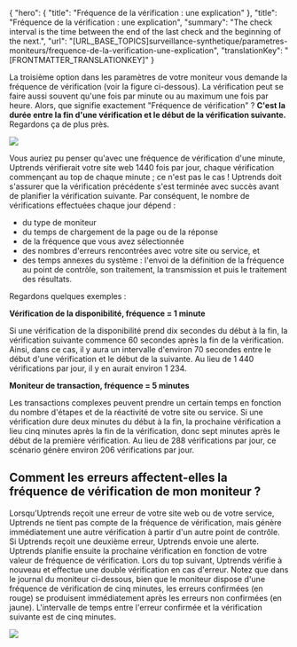 {
  "hero": {
    "title": "Fréquence de la vérification : une explication"
  },
  "title": "Fréquence de la vérification : une explication",
  "summary": "The check interval is the time between the end of the last check and the beginning of the next.",
  "url": "[URL_BASE_TOPICS]surveillance-synthetique/parametres-moniteurs/frequence-de-la-verification-une-explication",
  "translationKey": "[FRONTMATTER_TRANSLATIONKEY]"
}

La troisième option dans les paramètres de votre moniteur vous demande la fréquence de vérification (voir la figure ci-dessous). La vérification peut se faire aussi souvent qu'une fois par minute ou au maximum une fois par heure. Alors, que signifie exactement "Fréquence de vérification" ? **C'est la durée entre la fin d'une vérification et le début de la vérification suivante.** Regardons ça de plus près.

![]([LINK_URL_1])

Vous auriez pu penser qu'avec une fréquence de vérification d'une minute, Uptrends vérifierait votre site web 1440 fois par jour, chaque vérification commençant au top de chaque minute ; ce n'est pas le cas ! Uptrends doit s'assurer que la vérification précédente s'est terminée avec succès avant de planifier la vérification suivante. Par conséquent, le nombre de vérifications effectuées chaque jour dépend :

-   du type de moniteur
-   du temps de chargement de la page ou de la réponse
-   de la fréquence que vous avez sélectionnée
-   des nombres d'erreurs rencontrées avec votre site ou service, et
-   des temps annexes du système : l'envoi de la définition de la fréquence au point de contrôle, son traitement, la transmission et puis le traitement des résultats.

Regardons quelques exemples :

**Vérification de la disponibilité, fréquence = 1 minute**

Si une vérification de la disponibilité prend dix secondes du début à la fin, la vérification suivante commence 60 secondes après la fin de la vérification. Ainsi, dans ce cas, il y aura un intervalle d'environ 70 secondes entre le début d'une vérification et le début de la suivante. Au lieu de 1 440 vérifications par jour, il y en aurait environ 1 234.

**Moniteur de transaction, fréquence = 5 minutes**

Les transactions complexes peuvent prendre un certain temps en fonction du nombre d'étapes et de la réactivité de votre site ou service. Si une vérification dure deux minutes du début à la fin, la prochaine vérification a lieu cinq minutes après la fin de la vérification, donc sept minutes après le début de la première vérification. Au lieu de 288 vérifications par jour, ce scénario génère environ 206 vérifications par jour.

## Comment les erreurs affectent-elles la fréquence de vérification de mon moniteur ?

Lorsqu’Uptrends reçoit une erreur de votre site web ou de votre service, Uptrends ne tient pas compte de la fréquence de vérification, mais génère immédiatement une autre vérification à partir d'un autre point de contrôle. Si Uptrends reçoit une deuxième erreur, Uptrends envoie une alerte. Uptrends planifie ensuite la prochaine vérification en fonction de votre valeur de fréquence de vérification. Lors du top suivant, Uptrends vérifie à nouveau et effectue une double vérification en cas d'erreur. Notez que dans le journal du moniteur ci-dessous, bien que le moniteur dispose d'une fréquence de vérification de cinq minutes, les erreurs confirmées (en rouge) se produisent immédiatement après les erreurs non confirmées (en jaune). L'intervalle de temps entre l'erreur confirmée et la vérification suivante est de cinq minutes.

![]([LINK_URL_2])
